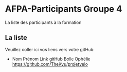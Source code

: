 # AFPA-Participants Groupe 4
La liste des participants à la formation


## La liste 
Veuillez coller ici vos liens vers votre gitHub

 - Nom 	        Prénom 	            Link gitHub 
 Bolle          Ophélie             https://github.com/TheKyu/projetvelo
